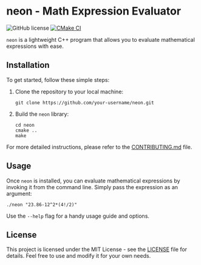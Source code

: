 # neon - Math Expression Evaluator

![GitHub license](https://img.shields.io/badge/license-MIT-blue.svg) [![CMake CI](https://github.com/hammadmajid/neon/actions/workflows/cmake-ci.yml/badge.svg)](https://github.com/hammadmajid/neon/actions/workflows/cmake-ci.yml)

`neon` is a lightweight C++ program that allows you to evaluate mathematical expressions with ease.

## Installation

To get started, follow these simple steps:

1. Clone the repository to your local machine:

   ```shell
   git clone https://github.com/your-username/neon.git
   ```

2. Build the `neon` library:

   ```shell
   cd neon
   cmake ..
   make
   ```

For more detailed instructions, please refer to the [CONTRIBUTING.md](CONTRIBUTING.md) file.

## Usage

Once `neon` is installed, you can evaluate mathematical expressions by invoking it from the command line. Simply pass the expression as an argument:

```shell
./neon "23.86-12^2*(4!/2)"
```

Use the `--help` flag for a handy usage guide and options.

## License

This project is licensed under the MIT License - see the [LICENSE](./LICENSE) file for details. Feel free to use and modify it for your own needs.

